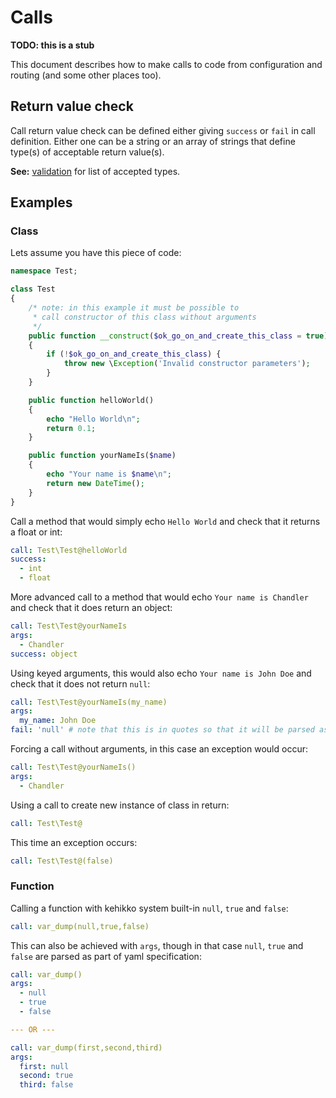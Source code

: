 ---
---

# Calls

**TODO: this is a stub**

This document describes how to make calls to code from configuration and routing (and some other places too).

## Return value check

Call return value check can be defined either giving `success` or `fail` in call definition.
Either one can be a string or an array of strings that define type(s) of acceptable return value(s).

**See:** [validation](Validation) for list of accepted types.

## Examples

### Class

Lets assume you have this piece of code:

```php
namespace Test;

class Test
{
    /* note: in this example it must be possible to
     * call constructor of this class without arguments
     */
    public function __construct($ok_go_on_and_create_this_class = true)
    {
        if (!$ok_go_on_and_create_this_class) {
            throw new \Exception('Invalid constructor parameters');
        }
    }

    public function helloWorld()
    {
        echo "Hello World\n";
        return 0.1;
    }

    public function yourNameIs($name)
    {
        echo "Your name is $name\n";
        return new DateTime();
    }
}
```

Call a method that would simply echo `Hello World` and check that it returns a float or int:

```yaml
call: Test\Test@helloWorld
success:
  - int
  - float
```

More advanced call to a method that would echo `Your name is Chandler` and check that it does return an object:

```yaml
call: Test\Test@yourNameIs
args:
  - Chandler
success: object
```

Using keyed arguments, this would also echo `Your name is John Doe` and check that it does not return `null`:

```yaml
call: Test\Test@yourNameIs(my_name)
args:
  my_name: John Doe
fail: 'null' # note that this is in quotes so that it will be parsed as string
```

Forcing a call without arguments, in this case an exception would occur:

```yaml
call: Test\Test@yourNameIs()
args:
  - Chandler
```

Using a call to create new instance of class in return:

```yaml
call: Test\Test@
```

This time an exception occurs:

```yaml
call: Test\Test@(false)
```

### Function

Calling a function with kehikko system built-in `null`, `true` and `false`:

```yaml
call: var_dump(null,true,false)
```

This can also be achieved with `args`, though in that case `null`, `true` and `false` are parsed as part of yaml specification:

```yaml
call: var_dump()
args:
  - null
  - true
  - false

--- OR ---

call: var_dump(first,second,third)
args:
  first: null
  second: true
  third: false
```

